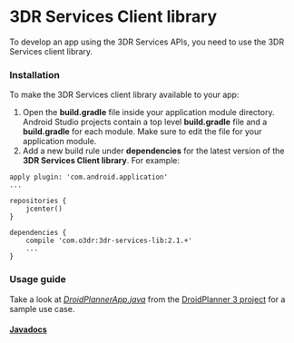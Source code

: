 # 3DR Services Client library
To develop an app using the 3DR Services APIs, you need to use the 3DR Services client library.

### Installation
To make the 3DR Services client library available to your app:
 1. Open the **build.gradle** file inside your application module directory. Android Studio
projects contain a top level **build.gradle** file and a **build.gradle** for each module. Make
sure to edit the file for your application module.
 2. Add a new build rule under **dependencies** for the latest version of the **3DR Services
Client library**. For example:
```
apply plugin: 'com.android.application'
...

repositories {
    jcenter()
}

dependencies {
    compile 'com.o3dr:3dr-services-lib:2.1.+'
    ...
}
```

### Usage guide
Take a look at *[DroidPlannerApp.java](https://github.com/DroidPlanner/droidplanner/blob/a05aad78699a7fdecafa79f9606fc31f9a3e52ac/Android/src/org/droidplanner/android/DroidPlannerApp.java)* from the [DroidPlanner 3 project](https://github.com/DroidPlanner/droidplanner) for a sample use case.

#### [Javadocs](https://github.com/DroidPlanner/3DRServices/blob/gh-pages/javadoc/index.html)